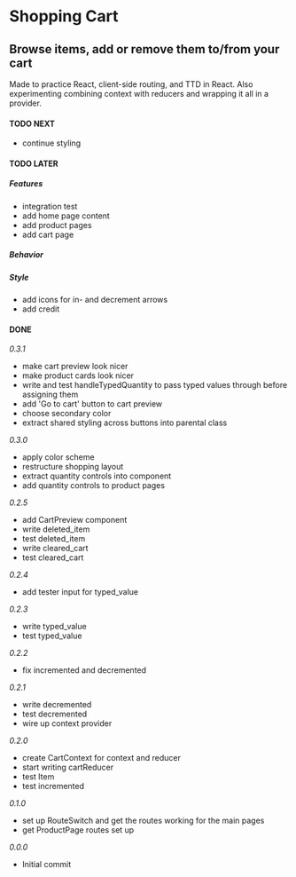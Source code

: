 # Shopping Cart

## Browse items, add or remove them to/from your cart

Made to practice React, client-side routing, and TTD in React. Also experimenting combining context with reducers and wrapping it all in a provider.

#### TODO NEXT

- continue styling

#### TODO LATER

##### Features

- integration test
- add home page content
- add product pages
- add cart page

##### Behavior

##### Style

- add icons for in- and decrement arrows
- add credit

#### DONE

_0.3.1_

- make cart preview look nicer
- make product cards look nicer
- write and test handleTypedQuantity to pass typed values through before assigning them
- add 'Go to cart' button to cart preview
- choose secondary color
- extract shared styling across buttons into parental class

_0.3.0_

- apply color scheme
- restructure shopping layout
- extract quantity controls into component
- add quantity controls to product pages

_0.2.5_

- add CartPreview component
- write deleted_item
- test deleted_item
- write cleared_cart
- test cleared_cart

_0.2.4_

- add tester input for typed_value

_0.2.3_

- write typed_value
- test typed_value

_0.2.2_

- fix incremented and decremented

_0.2.1_

- write decremented
- test decremented
- wire up context provider

_0.2.0_

- create CartContext for context and reducer
- start writing cartReducer
- test Item
- test incremented

_0.1.0_

- set up RouteSwitch and get the routes working for the main pages
- get ProductPage routes set up

_0.0.0_

- Initial commit
